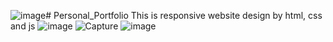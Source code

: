 ![image](https://github.com/Galanag/Personal_Portfolio/assets/96224723/e300da8f-96af-4fc2-9a30-1992f6d76afe)# Personal_Portfolio
This is responsive website design by html, css and js
![image](https://github.com/Galanag/Personal_Portfolio/assets/96224723/45f27fe9-d4be-4ff1-ad9b-abee46e9c261)
![Capture](https://github.com/Galanag/Personal_Portfolio/assets/96224723/a8206b3d-6bff-4610-baa0-46d0418b9f21)
![image](https://github.com/Galanag/Personal_Portfolio/assets/96224723/f1d1e3db-b0cf-4c54-bf74-754a36cdfd96)

